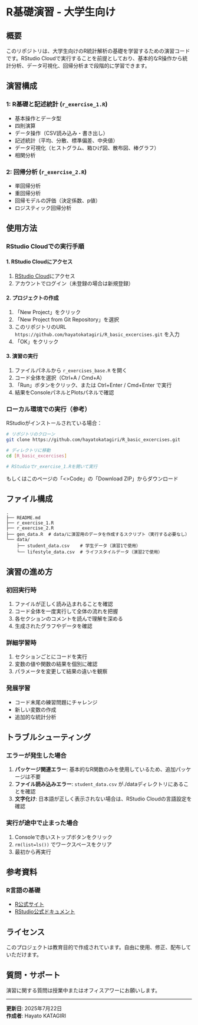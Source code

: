 # R基礎演習 - 大学生向け

## 概要

このリポジトリは、大学生向けのR統計解析の基礎を学習するための演習コードです。RStudio Cloudで実行することを前提としており、基本的なR操作から統計分析、データ可視化、回帰分析まで段階的に学習できます。

## 演習構成

### 1: R基礎と記述統計 (`r_exercise_1.R`)
- 基本操作とデータ型
- 四則演算
- データ操作（CSV読み込み・書き出し）
- 記述統計（平均、分散、標準偏差、中央値）
- データ可視化（ヒストグラム、箱ひげ図、散布図、棒グラフ）
- 相関分析

### 2: 回帰分析 (`r_exercise_2.R`)
- 単回帰分析
- 重回帰分析
- 回帰モデルの評価（決定係数、p値）
- ロジスティック回帰分析

## 使用方法

### RStudio Cloudでの実行手順

#### 1. RStudio Cloudにアクセス
1. [RStudio Cloud](https://rstudio.cloud/)にアクセス
2. アカウントでログイン（未登録の場合は新規登録）

#### 2. プロジェクトの作成
1. 「New Project」をクリック
2. 「New Project from Git Repository」を選択
3. このリポジトリのURL `https://github.com/hayatokatagiri/R_basic_excercises.git` を入力
4. 「OK」をクリック

#### 3. 演習の実行
1. ファイルパネルから `r_exercises_base.R` を開く
2. コード全体を選択（Ctrl+A / Cmd+A）
3. 「Run」ボタンをクリック、または Ctrl+Enter / Cmd+Enter で実行
4. 結果をConsoleパネルとPlotsパネルで確認

### ローカル環境での実行（参考）

RStudioがインストールされている場合：

```bash
# リポジトリのクローン
git clone https://github.com/hayatokatagiri/R_basic_excercises.git

# ディレクトリに移動
cd [R_basic_excercises]

# RStudioでr_exercise_1.Rを開いて実行
```
もしくはこのページの「<>Code」の「Download ZIP」からダウンロード

## ファイル構成

```
.
├── README.md
├── r_exercise_1.R
├── r_exercise_2.R
├── gen_data.R  # data/に演習用のデータを作成するスクリプト（実行する必要なし）
└── data/
    ├── student_data.csv    # 学生データ（演習1で使用）
    └── lifestyle_data.csv  # ライフスタイルデータ（演習2で使用）
```

## 演習の進め方

### 初回実行時
1. ファイルが正しく読み込まれることを確認
2. コード全体を一度実行して全体の流れを把握
3. 各セクションのコメントを読んで理解を深める
4. 生成されたグラフやデータを確認

### 詳細学習時
1. セクションごとにコードを実行
2. 変数の値や関数の結果を個別に確認
3. パラメータを変更して結果の違いを観察

### 発展学習
- コード末尾の練習問題にチャレンジ
- 新しい変数の作成
- 追加的な統計分析

## トラブルシューティング

### エラーが発生した場合
1. **パッケージ関連エラー**: 基本的なR関数のみを使用しているため、追加パッケージは不要
2. **ファイル読み込みエラー**: `student_data.csv` が./dataディレクトリにあることを確認
3. **文字化け**: 日本語が正しく表示されない場合は、RStudio Cloudの言語設定を確認

### 実行が途中で止まった場合
1. Consoleで赤いストップボタンをクリック
2. `rm(list=ls())` でワークスペースをクリア
3. 最初から再実行

## 参考資料

### R言語の基礎
- [R公式サイト](https://www.r-project.org/)
- [RStudio公式ドキュメント](https://docs.rstudio.com/)

## ライセンス

このプロジェクトは教育目的で作成されています。自由に使用、修正、配布していただけます。

## 質問・サポート

演習に関する質問は授業中またはオフィスアワーにお願いします。

---

**更新日**: 2025年7月22日  
**作成者**: Hayato KATAGIRI